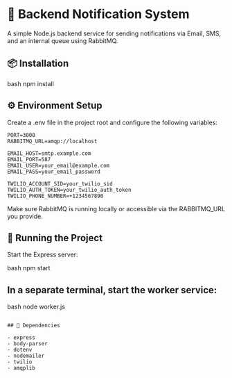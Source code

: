 # 📣 Backend Notification System

A simple Node.js backend service for sending notifications via Email, SMS, and an internal queue using RabbitMQ.

## 📦 Installation

bash
npm install


## ⚙ Environment Setup

Create a .env file in the project root and configure the following variables:

```env
PORT=3000
RABBITMQ_URL=amqp://localhost

EMAIL_HOST=smtp.example.com
EMAIL_PORT=587
EMAIL_USER=your_email@example.com
EMAIL_PASS=your_email_password

TWILIO_ACCOUNT_SID=your_twilio_sid
TWILIO_AUTH_TOKEN=your_twilio_auth_token
TWILIO_PHONE_NUMBER=+1234567890

```
Make sure RabbitMQ is running locally or accessible via the RABBITMQ_URL you provide.

## 🚀 Running the Project

Start the Express server:

bash
npm start

## In a separate terminal, start the worker service:

bash
node worker.js
```

## 🔧 Dependencies

- express
- body-parser
- dotenv
- nodemailer
- twilio
- amqplib

